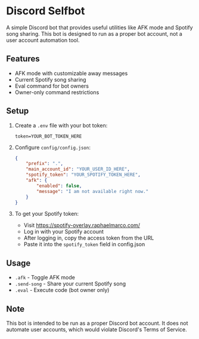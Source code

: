 # Discord Selfbot

A simple Discord bot that provides useful utilities like AFK mode and Spotify song sharing. This bot is designed to run as a proper bot account, not a user account automation tool.

## Features

- AFK mode with customizable away messages
- Current Spotify song sharing
- Eval command for bot owners
- Owner-only command restrictions

## Setup

1. Create a `.env` file with your bot token:
   ```
   token=YOUR_BOT_TOKEN_HERE
   ```

2. Configure `config/config.json`:
   ```json
   {
       "prefix": ".", 
       "main_account_id": "YOUR_USER_ID_HERE",
       "spotify_token": "YOUR_SPOTIFY_TOKEN_HERE",
       "afk": {
           "enabled": false,
           "message": "I am not available right now."
       }
   }
   ```

3. To get your Spotify token:
   - Visit https://spotify-overlay.raphaelmarco.com/
   - Log in with your Spotify account
   - After logging in, copy the access token from the URL
   - Paste it into the `spotify_token` field in config.json

## Usage

- `.afk` - Toggle AFK mode
- `.send-song` - Share your current Spotify song
- `.eval` - Execute code (bot owner only)

## Note

This bot is intended to be run as a proper Discord bot account. It does not automate user accounts, which would violate Discord's Terms of Service.
